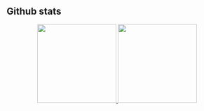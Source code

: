 <!-- github read me .md -->

<h1 align="center" style="font-size: 2rem; " >
       
</h1>
<div>
</div>
<h1></h1>
<h2>Github stats</h2>
<div align="center">
  <a href="https://github.com/ramune0144">
  <img height="180em" src="https://github-readme-stats.vercel.app/api?username=ramune0144&show_icons=true&theme=dracula&include_all_commits=true&count_private=true"/>
  <img height="180em" src="https://github-readme-stats.vercel.app/api/top-langs/?username=ramune0144&layout=compact&langs_count=7&theme=dracula&include_all_commits=true&count_private=true"/>
  </a>
</div>
<h1></h1>
<div  align="center">

</div>

<!--  <h1 align="center">╰(*°▽°*)╯Nice to meet you╰(*°▽°*)╯</h1> -->
